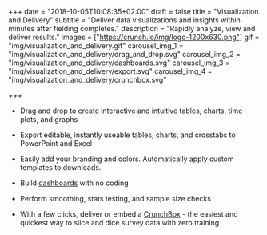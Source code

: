 +++
date = "2018-10-05T10:08:35+02:00"
draft = false
title = "Visualization and Delivery"
subtitle = "Deliver data visualizations and insights within minutes after fielding completes."
description = "Rapidly analyze, view and deliver results."
images = ["https://crunch.io/img/logo-1200x630.png"]
gif = "img/visualization_and_delivery.gif"
carousel_img_1 = "img/visualization_and_delivery/drag_and_drop.svg"
carousel_img_2 = "img/visualization_and_delivery/dashboards.svg"
carousel_img_3 = "img/visualization_and_delivery/export.svg"
carousel_img_4 = "img/visualization_and_delivery/crunchbox.svg"

+++

* Drag and drop to create interactive and intuitive tables, charts, time plots, and graphs

* Export editable, instantly useable tables, charts, and crosstabs to PowerPoint and Excel

* Easily add your branding and colors. Automatically apply custom templates to downloads.

* Build [dashboards](dashboards) with no coding

* Perform smoothing, stats testing, and sample size checks

* With a few clicks, deliver or embed a [CrunchBox](crunchbox) - the easiest and quickest way to slice and dice survey data with zero training

